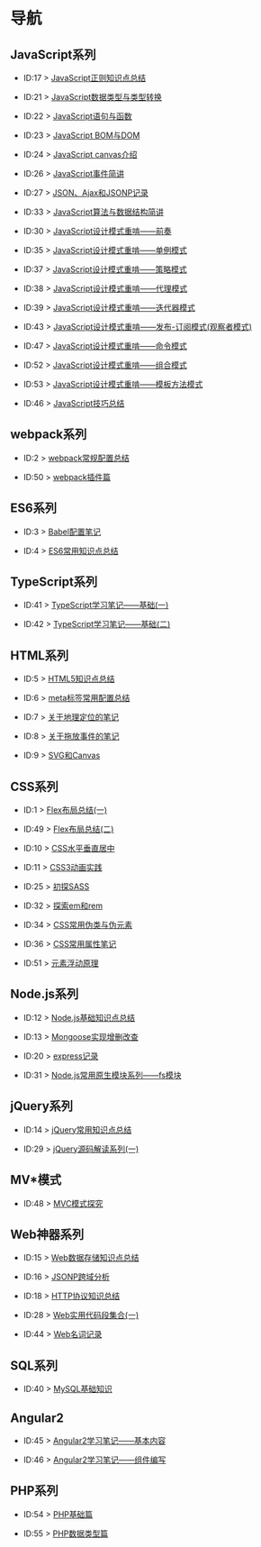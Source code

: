 
# 导航 #

## JavaScript系列 ##

- ID:17 > [JavaScript正则知识点总结](https://github.com/WeiJietao/LogBase/blob/master/JavaScript%E6%AD%A3%E5%88%99%E7%9F%A5%E8%AF%86%E7%82%B9%E6%80%BB%E7%BB%93.md)

- ID:21 > [JavaScript数据类型与类型转换](https://github.com/WeiJietao/LogBase/blob/master/JavaScript%E6%95%B0%E6%8D%AE%E7%B1%BB%E5%9E%8B%E4%B8%8E%E7%B1%BB%E5%9E%8B%E8%BD%AC%E6%8D%A2.md)

- ID:22 > [JavaScript语句与函数](https://github.com/WeiJietao/LogBase/blob/master/JavaScript%E8%AF%AD%E5%8F%A5%E4%B8%8E%E5%87%BD%E6%95%B0.md)

- ID:23 > [JavaScript BOM与DOM](https://github.com/WeiJietao/LogBase/blob/master/JavaScript%20BOM%E4%B8%8EDOM.md)

- ID:24 > [JavaScript canvas介绍](https://github.com/WeiJietao/LogBase/blob/master/JavaScript%20canvas%E4%BB%8B%E7%BB%8D.md)

- ID:26 > [JavaScript事件简讲](https://github.com/WeiJietao/LogBase/blob/master/JavaScript%E4%BA%8B%E4%BB%B6%E7%AE%80%E8%AE%B2.md)

- ID:27 > [JSON、Ajax和JSONP记录](https://github.com/WeiJietao/LogBase/blob/master/JSON%E3%80%81Ajax%E5%92%8CJSONP%E8%AE%B0%E5%BD%95.md)

- ID:33 > [JavaScript算法与数据结构简讲](https://github.com/WeiJietao/LogBase/blob/master/JavaScript%E7%AE%97%E6%B3%95%E4%B8%8E%E6%95%B0%E6%8D%AE%E7%BB%93%E6%9E%84%E7%AE%80%E8%AE%B2.md)

- ID:30 > [JavaScript设计模式重啃——前奏](https://github.com/WeiJietao/LogBase/blob/master/JavaScript%E8%AE%BE%E8%AE%A1%E6%A8%A1%E5%BC%8F%E9%87%8D%E5%95%83%E2%80%94%E2%80%94%E5%89%8D%E5%A5%8F.md)

- ID:35 > [JavaScript设计模式重啃——单例模式](https://github.com/WeiJietao/LogBase/blob/master/JavaScript%E8%AE%BE%E8%AE%A1%E6%A8%A1%E5%BC%8F%E9%87%8D%E5%95%83%E2%80%94%E2%80%94%E5%8D%95%E4%BE%8B%E6%A8%A1%E5%BC%8F.md)

- ID:37 > [JavaScript设计模式重啃——策略模式](https://github.com/WeiJietao/LogBase/blob/master/JavaScript%E8%AE%BE%E8%AE%A1%E6%A8%A1%E5%BC%8F%E9%87%8D%E5%95%83%E2%80%94%E2%80%94%E7%AD%96%E7%95%A5%E6%A8%A1%E5%BC%8F.md)

- ID:38 > [JavaScript设计模式重啃——代理模式](https://github.com/WeiJietao/LogBase/blob/master/JavaScript%E8%AE%BE%E8%AE%A1%E6%A8%A1%E5%BC%8F%E9%87%8D%E5%95%83%E2%80%94%E2%80%94%E4%BB%A3%E7%90%86%E6%A8%A1%E5%BC%8F.md)

- ID:39 > [JavaScript设计模式重啃——迭代器模式](https://github.com/WeiJietao/LogBase/blob/master/JavaScript%E8%AE%BE%E8%AE%A1%E6%A8%A1%E5%BC%8F%E9%87%8D%E5%95%83%E2%80%94%E2%80%94%E8%BF%AD%E4%BB%A3%E5%99%A8%E6%A8%A1%E5%BC%8F.md)

- ID:43 > [JavaScript设计模式重啃——发布-订阅模式(观察者模式)](https://github.com/WeiJietao/LogBase/blob/master/JavaScript%E8%AE%BE%E8%AE%A1%E6%A8%A1%E5%BC%8F%E9%87%8D%E5%95%83%E2%80%94%E2%80%94%E5%8F%91%E5%B8%83-%E8%AE%A2%E9%98%85%E6%A8%A1%E5%BC%8F(%E8%A7%82%E5%AF%9F%E8%80%85%E6%A8%A1%E5%BC%8F).md)

- ID:47 > [JavaScript设计模式重啃——命令模式](https://github.com/WeiJietao/LogBase/blob/master/JavaScript%E8%AE%BE%E8%AE%A1%E6%A8%A1%E5%BC%8F%E9%87%8D%E5%95%83%E2%80%94%E2%80%94%E5%91%BD%E4%BB%A4%E6%A8%A1%E5%BC%8F.md)

- ID:52 > [JavaScript设计模式重啃——组合模式](https://github.com/WeiJietao/LogBase/blob/master/JavaScript%E8%AE%BE%E8%AE%A1%E6%A8%A1%E5%BC%8F%E9%87%8D%E5%95%83%E2%80%94%E2%80%94%E7%BB%84%E5%90%88%E6%A8%A1%E5%BC%8F.md)

- ID:53 > [JavaScript设计模式重啃——模板方法模式](https://github.com/WeiJietao/LogBase/blob/master/JavaScript%E8%AE%BE%E8%AE%A1%E6%A8%A1%E5%BC%8F%E9%87%8D%E5%95%83%E2%80%94%E2%80%94%E6%A8%A1%E6%9D%BF%E6%96%B9%E6%B3%95%E6%A8%A1%E5%BC%8F.md)

- ID:46 > [JavaScript技巧总结](https://github.com/WeiJietao/LogBase/blob/master/JavaScript%E6%8A%80%E5%B7%A7%E6%80%BB%E7%BB%93.md)

## webpack系列 ##

- ID:2 > [webpack常规配置总结](https://github.com/WeiJietao/LogBase/blob/master/webpack%E5%B8%B8%E8%A7%84%E9%85%8D%E7%BD%AE%E6%80%BB%E7%BB%93.md)

- ID:50 > [webpack插件篇](https://github.com/WeiJietao/LogBase/blob/master/webpack%E6%8F%92%E4%BB%B6%E7%AF%87.md)

## ES6系列 ##

- ID:3 > [Babel配置笔记](https://github.com/WeiJietao/LogBase/blob/master/Babel%E9%85%8D%E7%BD%AE%E7%AC%94%E8%AE%B0.md)

- ID:4 > [ES6常用知识点总结](https://github.com/WeiJietao/LogBase/blob/master/ES6%E5%B8%B8%E7%94%A8%E7%9F%A5%E8%AF%86%E7%82%B9%E6%80%BB%E7%BB%93.md)

## TypeScript系列 ##

- ID:41 > [TypeScript学习笔记——基础(一)](https://github.com/WeiJietao/LogBase/blob/master/TypeScript%E5%AD%A6%E4%B9%A0%E7%AC%94%E8%AE%B0%E2%80%94%E2%80%94%E5%9F%BA%E7%A1%80(%E4%B8%80).md)

- ID:42 > [TypeScript学习笔记——基础(二)](https://github.com/WeiJietao/LogBase/blob/master/TypeScript%E5%AD%A6%E4%B9%A0%E7%AC%94%E8%AE%B0%E2%80%94%E2%80%94%E5%9F%BA%E7%A1%80(%E4%BA%8C).md)

## HTML系列 ##

- ID:5 > [HTML5知识点总结](https://github.com/WeiJietao/LogBase/blob/master/HTML5%E7%9F%A5%E8%AF%86%E7%82%B9%E6%80%BB%E7%BB%93.md)

- ID:6 > [meta标签常用配置总结](https://github.com/WeiJietao/LogBase/blob/master/meta%E6%A0%87%E7%AD%BE%E5%B8%B8%E7%94%A8%E9%85%8D%E7%BD%AE%E6%80%BB%E7%BB%93.md)

- ID:7 > [关于地理定位的笔记](https://github.com/WeiJietao/LogBase/blob/master/%E5%85%B3%E4%BA%8E%E5%9C%B0%E7%90%86%E5%AE%9A%E4%BD%8D%E7%9A%84%E7%AC%94%E8%AE%B0.md)

- ID:8 > [关于拖放事件的笔记](https://github.com/WeiJietao/LogBase/blob/master/%E5%85%B3%E4%BA%8E%E6%8B%96%E6%94%BE%E4%BA%8B%E4%BB%B6%E7%9A%84%E7%AC%94%E8%AE%B0.md)

- ID:9 > [SVG和Canvas](https://github.com/WeiJietao/LogBase/blob/master/SVG%E5%92%8CCanvas.md)

## CSS系列 ##

- ID:1 > [Flex布局总结(一)](https://github.com/WeiJietao/LogBase/blob/master/Flex%E5%B8%83%E5%B1%80%E6%80%BB%E7%BB%93(%E4%B8%80).md)

- ID:49 > [Flex布局总结(二)](https://github.com/WeiJietao/LogBase/blob/master/Flex%E5%B8%83%E5%B1%80%E6%80%BB%E7%BB%93(%E4%BA%8C).md)

- ID:10 > [CSS水平垂直居中](https://github.com/WeiJietao/LogBase/blob/master/CSS%E6%B0%B4%E5%B9%B3%E5%9E%82%E7%9B%B4%E5%B1%85%E4%B8%AD.md)

- ID:11 > [CSS3动画实践](https://github.com/WeiJietao/LogBase/blob/master/CSS3%E5%8A%A8%E7%94%BB%E5%AE%9E%E8%B7%B5.md)

- ID:25 > [初探SASS](https://github.com/WeiJietao/LogBase/blob/master/%E5%88%9D%E6%8E%A2SASS.md)

- ID:32 > [探索em和rem](https://github.com/WeiJietao/LogBase/blob/master/%E6%8E%A2%E7%B4%A2em%E5%92%8Crem.md)

- ID:34 > [CSS常用伪类与伪元素](https://github.com/WeiJietao/LogBase/blob/master/CSS%E5%B8%B8%E7%94%A8%E4%BC%AA%E7%B1%BB%E4%B8%8E%E4%BC%AA%E5%85%83%E7%B4%A0.md)

- ID:36 > [CSS常用属性笔记](https://github.com/WeiJietao/LogBase/blob/master/CSS%E5%B8%B8%E7%94%A8%E5%B1%9E%E6%80%A7%E7%AC%94%E8%AE%B0.md)

- ID:51 > [元素浮动原理](https://github.com/WeiJietao/LogBase/blob/master/%E5%85%83%E7%B4%A0%E6%B5%AE%E5%8A%A8%E5%8E%9F%E7%90%86.md)

## Node.js系列 ##

- ID:12 > [Node.js基础知识点总结](https://github.com/WeiJietao/LogBase/blob/master/Node.js%E5%9F%BA%E7%A1%80%E7%9F%A5%E8%AF%86%E7%82%B9%E6%80%BB%E7%BB%93.md)

- ID:13 > [Mongoose实现增删改查](https://github.com/WeiJietao/LogBase/blob/master/Mongoose%E5%AE%9E%E7%8E%B0%E5%A2%9E%E5%88%A0%E6%94%B9%E6%9F%A5.md)

- ID:20 > [express记录](https://github.com/WeiJietao/LogBase/blob/master/express%E8%AE%B0%E5%BD%95.md)

- ID:31 > [Node.js常用原生模块系列——fs模块](https://github.com/WeiJietao/LogBase/blob/master/Node.js%E5%B8%B8%E7%94%A8%E5%8E%9F%E7%94%9F%E6%A8%A1%E5%9D%97%E7%B3%BB%E5%88%97%E2%80%94%E2%80%94fs%E6%A8%A1%E5%9D%97.md)

## jQuery系列 ##

- ID:14 > [jQuery常用知识点总结](https://github.com/WeiJietao/LogBase/blob/master/jQuery%E5%B8%B8%E7%94%A8%E7%9F%A5%E8%AF%86%E7%82%B9%E6%80%BB%E7%BB%93.md)

- ID:29 > [jQuery源码解读系列(一)](https://github.com/WeiJietao/LogBase/blob/master/jQuery%E6%BA%90%E7%A0%81%E8%A7%A3%E8%AF%BB%E7%B3%BB%E5%88%97(%E4%B8%80).md)

## MV\*模式 ##

- ID:48 > [MVC模式探究](https://github.com/WeiJietao/LogBase/blob/master/MVC%E6%A8%A1%E5%BC%8F%E6%8E%A2%E7%A9%B6.md)

## Web神器系列 ##

- ID:15 > [Web数据存储知识点总结](https://github.com/WeiJietao/LogBase/blob/master/Web%E6%95%B0%E6%8D%AE%E5%AD%98%E5%82%A8%E7%9F%A5%E8%AF%86%E7%82%B9%E6%80%BB%E7%BB%93.md)

- ID:16 > [JSONP跨域分析](https://github.com/WeiJietao/LogBase/blob/master/JSONP%E8%B7%A8%E5%9F%9F%E5%88%86%E6%9E%90.md)

- ID:18 > [HTTP协议知识总结](https://github.com/WeiJietao/LogBase/blob/master/HTTP%E5%8D%8F%E8%AE%AE%E7%9F%A5%E8%AF%86%E6%80%BB%E7%BB%93.md)

- ID:28 > [Web实用代码段集合(一)](https://github.com/WeiJietao/LogBase/blob/master/Web%E5%AE%9E%E7%94%A8%E4%BB%A3%E7%A0%81%E6%AE%B5%E9%9B%86%E5%90%88(%E4%B8%80).md)

- ID:44 > [Web名词记录](https://github.com/WeiJietao/LogBase/blob/master/Web%E5%90%8D%E8%AF%8D%E8%AE%B0%E5%BD%95.md)

## SQL系列 ##

- ID:40 > [MySQL基础知识](https://github.com/WeiJietao/LogBase/blob/master/MySQL%E5%9F%BA%E7%A1%80%E7%9F%A5%E8%AF%86.md)

## Angular2 ##

- ID:45 > [Angular2学习笔记——基本内容](https://github.com/WeiJietao/LogBase/blob/master/Angular2%E5%AD%A6%E4%B9%A0%E7%AC%94%E8%AE%B0%E2%80%94%E2%80%94%E5%9F%BA%E6%9C%AC%E5%86%85%E5%AE%B9.md)

- ID:46 > [Angular2学习笔记——组件编写](https://github.com/WeiJietao/LogBase/blob/master/Angular2%E5%AD%A6%E4%B9%A0%E7%AC%94%E8%AE%B0%E2%80%94%E2%80%94%E7%BB%84%E4%BB%B6%E7%BC%96%E5%86%99.md)

## PHP系列 ##

- ID:54 > [PHP基础篇](https://github.com/WeiJietao/LogBase/blob/master/PHP%E5%9F%BA%E7%A1%80%E7%AF%87.md)

- ID:55 > [PHP数据类型篇](https://github.com/WeiJietao/LogBase/blob/master/PHP%E6%95%B0%E6%8D%AE%E7%B1%BB%E5%9E%8B%E7%AF%87.md)
